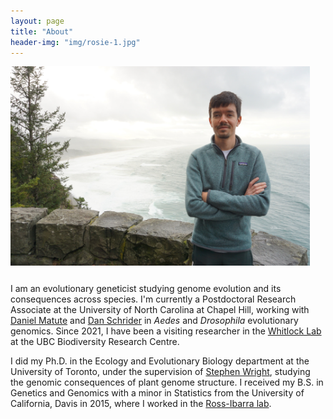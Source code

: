 ```yaml
---
layout: page
title: "About"
header-img: "img/rosie-1.jpg"
---
```


<div style="float: left; padding-right: 25px; padding-bottom: 25px">
	<img src="/img/tyler22.jpg" width="500" alt="Tyler Kent"/>
</div>

I am an evolutionary geneticist studying genome evolution and its consequences across species.
I'm currently a Postdoctoral Research Associate at the University of North Carolina at Chapel Hill, working with [Daniel Matute](http://www.dm-incompatibilities.org/index.html) and [Dan Schrider](https://www.schriderlab.org/) in *Aedes* and *Drosophila* evolutionary genomics.
Since 2021, I have been a visiting researcher in the [Whitlock Lab](https://www.zoology.ubc.ca/~whitlock/) at the UBC Biodiversity Research Centre.

I did my Ph.D. in the Ecology and Evolutionary Biology department at the University of Toronto, under the supervision of [Stephen Wright](http://wright.eeb.utoronto.ca), studying the genomic consequences of plant genome structure.
I received my B.S. in Genetics and Genomics with a minor in Statistics from the University of California, Davis in 2015, where I worked in the [Ross-Ibarra lab](http://www.rilab.org).

